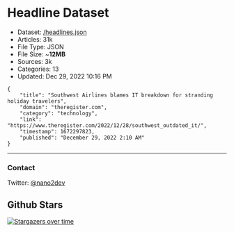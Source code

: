 # Headline Dataset

- Dataset: [/headlines.json](https://raw.githubusercontent.com/fwd/news/master/headlines.json) 
- Articles: 31k
- File Type: JSON
- File Size: ~**12MB**
- Sources: 3k
- Categories: 13
- Updated: Dec 29, 2022 10:16 PM

```
{
    "title": "Southwest Airlines blames IT breakdown for stranding holiday travelers",
    "domain": "theregister.com",
    "category": "technology",
    "link": "https://www.theregister.com/2022/12/28/southwest_outdated_it/",
    "timestamp": 1672297823,
    "published": "December 29, 2022 2:10 AM"
}
```

---

### Contact 

Twitter: [@nano2dev](https://twitter.com/nano2dev)

## Github Stars

[![Stargazers over time](https://starchart.cc/fwd/news.svg)](https://starchart.cc/fwd/news)
